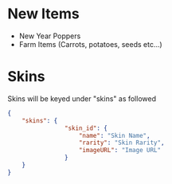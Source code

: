 # New Items
- New Year Poppers
- Farm Items (Carrots, potatoes, seeds etc...)

# Skins
Skins will be keyed under "skins" as followed

```json
{
    "skins": {
                "skin_id": {
                    "name": "Skin Name",
                    "rarity": "Skin Rarity",
                    "imageURL": "Image URL"
                }
    }
}
```
